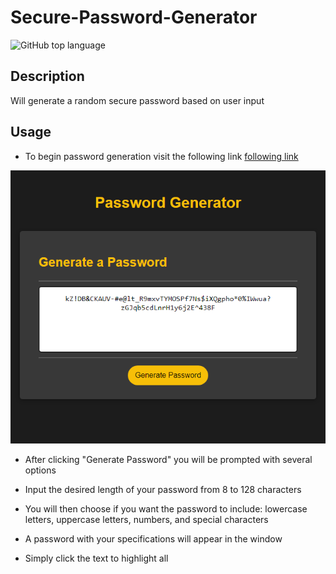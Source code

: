 # Secure-Password-Generator

![GitHub top language](https://img.shields.io/github/languages/top/tooboi/Secure-Password-Generator?color=%23F7DF1E&logo=JavaScript)

## Description

Will generate a random secure password based on user input

## Usage

- To begin password generation visit the following link [following link](https://tooboi.github.io/Secure-Password-Generator/)

![Password Generator Demo](./assets/images/127.0.0.1_5500_index.html.png)

- After clicking "Generate Password" you will be prompted with several options

- Input the desired length of your password from 8 to 128 characters

- You will then choose if you want the password to include: lowercase letters, uppercase letters, numbers, and special characters

- A password with your specifications will appear in the window

- Simply click the text to highlight all

